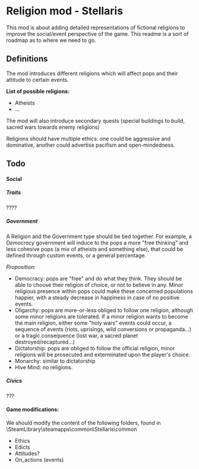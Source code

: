 # Religion mod - Stellaris

This mod is about adding detailed representations of fictional religions to improve the social/event perspective of the game. This readme is a sort of roadmap as to where we need to go.

## Definitions

The mod introduces different religions which will affect pops and their attitude to certain events.

**List of possible religions:**
- Atheists
- ...

The mod will also introduce secondary quests (special buildings to build, sacred wars towards enemy religions)

Religions should have multiple ethics: one could be aggressive and dominative, another could advertise pacifism and open-mindedness.

## Todo

#### Social

##### Traits 

???? 

##### Government
A Religion and the Government type should be tied together. For example, a *Democracy* government will induce to the pops a more "free thinking" and less cohesive pops (a mix of atheists and something else), that could be defined through custom events, or a general percentage.

*Proposition*:
- Democracy: pops are "free" and do what they think. They should be able to choose their religion of choice, or not to believe in any. Minor religious presence within pops could make these concerned populations happier, with a steady decrease in happiness in case of no positive events.
- Oligarchy: pops are more-or-less obliged to follow one religion, although some minor religions are tolerated. If a minor religion wants to become the main religion, either some "holy wars" events could occur, a sequence of events (riots, uprisings, wild conversions or propaganda...) or a tragic consequence (lost war, a sacred planet destroyed/recaptured...)
- Dictatorship: pops are obliged to follow the official religion, minor religions will be prosecuted and exterminated upon the player's choice.
- Monarchy: similar to dictatorship
- Hive Mind: no religions.

##### Civics

??? 

#### Game modifications:
We should modify the content of the following folders, found in \SteamLibrary\steamapps\common\Stellaris\common

- Ethics
- Edicts
- Attitudes?
- On_actions (events)
